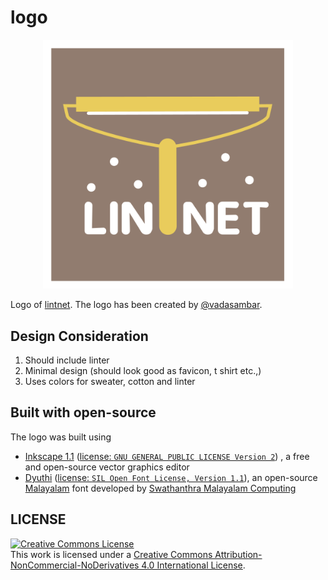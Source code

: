 # logo

<p align="center" width="100%">
  <picture>
    <source media="(prefers-color-scheme: dark)" srcset="./images/lintnet.png">
    <img src="./images/lintnet.png" alt="logo" width="400">
  </picture>
</p>

Logo of [lintnet](https://lintnet.github.io/).
The logo has been created by [@vadasambar](https://github.com/vadasambar).

## Design Consideration

1. Should include linter 
2. Minimal design (should look good as favicon, t shirt etc.,)
3. Uses colors for sweater, cotton and linter

## Built with open-source
The logo was built using 
* [Inkscape 1.1](https://inkscape.org/) ([license: `GNU GENERAL PUBLIC LICENSE Version 2`](https://inkscape.org/about/license/)) , a free and open-source vector graphics editor 
* [Dyuthi](https://smc.org.in/fonts/dyuthi) ([license: `SIL Open Font License, Version 1.1`](https://smc.org.in/fonts/dyuthi)), an open-source [Malayalam](https://en.wikipedia.org/wiki/Malayalam) font developed by [Swathanthra Malayalam Computing](https://smc.org.in/) 

## LICENSE

<a rel="license" href="http://creativecommons.org/licenses/by-nc-nd/4.0/"><img alt="Creative Commons License" style="border-width:0" src="https://i.creativecommons.org/l/by-nc-nd/4.0/88x31.png" /></a><br />This work is licensed under a <a rel="license" href="http://creativecommons.org/licenses/by-nc-nd/4.0/">Creative Commons Attribution-NonCommercial-NoDerivatives 4.0 International License</a>.

